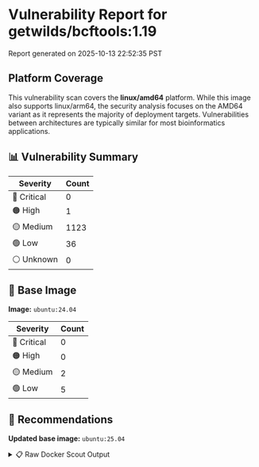 # Vulnerability Report for getwilds/bcftools:1.19

Report generated on 2025-10-13 22:52:35 PST

## Platform Coverage

This vulnerability scan covers the **linux/amd64** platform. While this image also supports linux/arm64, the security analysis focuses on the AMD64 variant as it represents the majority of deployment targets. Vulnerabilities between architectures are typically similar for most bioinformatics applications.

## 📊 Vulnerability Summary

| Severity | Count |
|----------|-------|
| 🔴 Critical | 0 |
| 🟠 High | 1 |
| 🟡 Medium | 1123 |
| 🟢 Low | 36 |
| ⚪ Unknown | 0 |

## 🐳 Base Image

**Image:** `ubuntu:24.04`

| Severity | Count |
|----------|-------|
| 🔴 Critical | 0 |
| 🟠 High | 0 |
| 🟡 Medium | 2 |
| 🟢 Low | 5 |

## 🔄 Recommendations

**Updated base image:** `ubuntu:25.04`

<details>
<summary>📋 Raw Docker Scout Output</summary>

```text
Target             │  getwilds/bcftools:1.19  │    0C     1H   1123M    36L   
    digest           │  ee2c4a6bec07                    │                               
  Base image         │  ubuntu:24.04                    │    0C     0H     2M     5L    
  Updated base image │  ubuntu:25.04                    │    0C     0H     2M     4L    
                     │                                  │                         -1    

What's next:
    View vulnerabilities → docker scout cves getwilds/bcftools:1.19
    View base image update recommendations → docker scout recommendations getwilds/bcftools:1.19
    Include policy results in your quickview by supplying an organization → docker scout quickview getwilds/bcftools:1.19 --org <organization>
```
</details>
